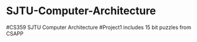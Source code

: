 # SJTU-Computer-Architecture
#CS359 SJTU Computer Architecture
#Project1 includes 15 bit puzzles from CSAPP
